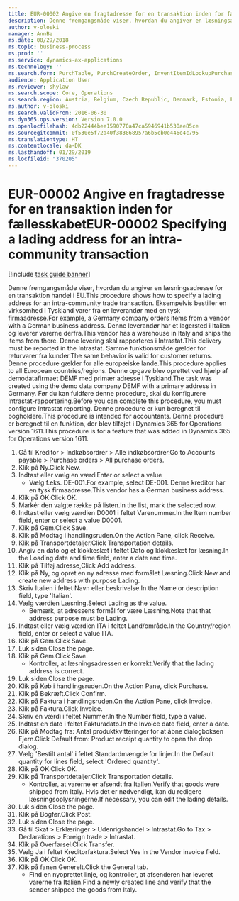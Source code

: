 ```yaml
---
title: EUR-00002 Angive en fragtadresse for en transaktion inden for fællesskabet
description: Denne fremgangsmåde viser, hvordan du angiver en læsningsadresse for en transaktion handel i EU.
author: v-oloski
manager: AnnBe
ms.date: 08/29/2018
ms.topic: business-process
ms.prod: ''
ms.service: dynamics-ax-applications
ms.technology: ''
ms.search.form: PurchTable, PurchCreateOrder, InventItemIdLookupPurchase, TransportationDocument, LogisticsPostalAddress, SysLookupMultiSelectGrid,  VendEditInvoice, VendEditInvoiceDefaultQuantityForLinesDropDialog, Intrastat, SysQueryForm
audience: Application User
ms.reviewer: shylaw
ms.search.scope: Core, Operations
ms.search.region: Austria, Belgium, Czech Republic, Denmark, Estonia, Finland, France, Germany, Hungary, Ireland, Italy, Latvia, Lithuania, Netherlands, Poland, Spain, Sweden, United Kingdom
ms.author: v-oloski
ms.search.validFrom: 2016-06-30
ms.dyn365.ops.version: Version 7.0.0
ms.openlocfilehash: 4db22444bee1590770a47ca5946941b530ae85ce
ms.sourcegitcommit: 0f530e5f72a40f383868957a6b5cb0e446e4c795
ms.translationtype: HT
ms.contentlocale: da-DK
ms.lasthandoff: 01/29/2019
ms.locfileid: "370205"
---
```

# <a name="eur-00002-specifying-a-lading-address-for-an-intra-community-transaction"></a><span data-ttu-id="180c5-103">EUR-00002 Angive en fragtadresse for en transaktion inden for fællesskabet</span><span class="sxs-lookup"><span data-stu-id="180c5-103">EUR-00002 Specifying a lading address for an intra-community transaction</span></span>

[!include [task guide banner](../../includes/task-guide-banner.md)]

<span data-ttu-id="180c5-104">Denne fremgangsmåde viser, hvordan du angiver en læsningsadresse for en transaktion handel i EU.</span><span class="sxs-lookup"><span data-stu-id="180c5-104">This procedure shows how to specify a lading address for an intra-community trade transaction.</span></span> <span data-ttu-id="180c5-105">Eksempelvis bestiller en virksomhed i Tyskland varer fra en leverandør med en tysk firmaadresse.</span><span class="sxs-lookup"><span data-stu-id="180c5-105">For example, a Germany company orders items from a vendor with a German business address.</span></span> <span data-ttu-id="180c5-106">Denne leverandør har et lagersted i Italien og leverer varerne derfra.</span><span class="sxs-lookup"><span data-stu-id="180c5-106">This vendor has a warehouse in Italy and ships the items from there.</span></span> <span data-ttu-id="180c5-107">Denne levering skal rapporteres i Intrastat.</span><span class="sxs-lookup"><span data-stu-id="180c5-107">This delivery must be reported in the Intrastat.</span></span> <span data-ttu-id="180c5-108">Samme funktionsmåde gælder for returvarer fra kunder.</span><span class="sxs-lookup"><span data-stu-id="180c5-108">The same behavior is valid for customer returns.</span></span>
<span data-ttu-id="180c5-109">Denne procedure gælder for alle europæiske lande.</span><span class="sxs-lookup"><span data-stu-id="180c5-109">This procedure applies to all European countries/regions.</span></span> <span data-ttu-id="180c5-110">Denne opgave blev oprettet ved hjælp af demodatafirmaet DEMF med primær adresse i Tyskland.</span><span class="sxs-lookup"><span data-stu-id="180c5-110">The task was created using the demo data company DEMF with a primary address in Germany.</span></span> <span data-ttu-id="180c5-111">Før du kan fuldføre denne procedure, skal du konfigurere Intrastat-rapportering.</span><span class="sxs-lookup"><span data-stu-id="180c5-111">Before you can complete this procedure, you must configure Intrastat reporting.</span></span> <span data-ttu-id="180c5-112">Denne procedure er kun beregnet til bogholdere.</span><span class="sxs-lookup"><span data-stu-id="180c5-112">This procedure is intended for accountants.</span></span> <span data-ttu-id="180c5-113">Denne procedure er beregnet til en funktion, der blev tilføjet i Dynamics 365 for Operations version 1611.</span><span class="sxs-lookup"><span data-stu-id="180c5-113">This procedure is for a feature that was added in Dynamics 365 for Operations version 1611.</span></span>

1. <span data-ttu-id="180c5-114">Gå til Kreditor > Indkøbsordrer > Alle indkøbsordrer.</span><span class="sxs-lookup"><span data-stu-id="180c5-114">Go to Accounts payable > Purchase orders > All purchase orders.</span></span>
2. <span data-ttu-id="180c5-115">Klik på Ny.</span><span class="sxs-lookup"><span data-stu-id="180c5-115">Click New.</span></span>
3. <span data-ttu-id="180c5-116">Indtast eller vælg en værdi</span><span class="sxs-lookup"><span data-stu-id="180c5-116">Enter or select a value</span></span>
    * <span data-ttu-id="180c5-117">Vælg f.eks. DE-001.</span><span class="sxs-lookup"><span data-stu-id="180c5-117">For example, select DE-001.</span></span> <span data-ttu-id="180c5-118">Denne kreditor har en tysk firmaadresse.</span><span class="sxs-lookup"><span data-stu-id="180c5-118">This vendor has a German business address.</span></span>  
4. <span data-ttu-id="180c5-119">Klik på OK.</span><span class="sxs-lookup"><span data-stu-id="180c5-119">Click OK.</span></span>
5. <span data-ttu-id="180c5-120">Markér den valgte række på listen.</span><span class="sxs-lookup"><span data-stu-id="180c5-120">In the list, mark the selected row.</span></span>
6. <span data-ttu-id="180c5-121">Indtast eller vælg værdien D0001 i feltet Varenummer.</span><span class="sxs-lookup"><span data-stu-id="180c5-121">In the Item number field, enter or select a value D0001.</span></span>
7. <span data-ttu-id="180c5-122">Klik på Gem.</span><span class="sxs-lookup"><span data-stu-id="180c5-122">Click Save.</span></span>
8. <span data-ttu-id="180c5-123">Klik på Modtag i handlingsruden.</span><span class="sxs-lookup"><span data-stu-id="180c5-123">On the Action Pane, click Receive.</span></span>
9. <span data-ttu-id="180c5-124">Klik på Transportdetaljer.</span><span class="sxs-lookup"><span data-stu-id="180c5-124">Click Transportation details.</span></span>
10. <span data-ttu-id="180c5-125">Angiv en dato og et klokkeslæt i feltet Dato og klokkeslæt for læsning.</span><span class="sxs-lookup"><span data-stu-id="180c5-125">In the Loading date and time field, enter a date and time.</span></span>
11. <span data-ttu-id="180c5-126">Klik på Tilføj adresse,</span><span class="sxs-lookup"><span data-stu-id="180c5-126">Click Add address.</span></span>
12. <span data-ttu-id="180c5-127">Klik på Ny, og opret en ny adresse med formålet Læsning.</span><span class="sxs-lookup"><span data-stu-id="180c5-127">Click New and create new address with purpose Lading.</span></span>
13. <span data-ttu-id="180c5-128">Skriv Italien i feltet Navn eller beskrivelse.</span><span class="sxs-lookup"><span data-stu-id="180c5-128">In the Name or description field, type 'Italian'.</span></span>
14. <span data-ttu-id="180c5-129">Vælg værdien Læsning.</span><span class="sxs-lookup"><span data-stu-id="180c5-129">Select Lading as the value.</span></span>
    * <span data-ttu-id="180c5-130">Bemærk, at adressens formål for være Læsning.</span><span class="sxs-lookup"><span data-stu-id="180c5-130">Note that that address purpose must be Lading.</span></span>  
15. <span data-ttu-id="180c5-131">Indtast eller vælg værdien ITA i feltet Land/område.</span><span class="sxs-lookup"><span data-stu-id="180c5-131">In the Country/region field, enter or select a value ITA.</span></span>
16. <span data-ttu-id="180c5-132">Klik på Gem.</span><span class="sxs-lookup"><span data-stu-id="180c5-132">Click Save.</span></span>
17. <span data-ttu-id="180c5-133">Luk siden.</span><span class="sxs-lookup"><span data-stu-id="180c5-133">Close the page.</span></span>
18. <span data-ttu-id="180c5-134">Klik på Gem.</span><span class="sxs-lookup"><span data-stu-id="180c5-134">Click Save.</span></span>
    * <span data-ttu-id="180c5-135">Kontroller, at læsningsadressen er korrekt.</span><span class="sxs-lookup"><span data-stu-id="180c5-135">Verify that the lading address is correct.</span></span>  
19. <span data-ttu-id="180c5-136">Luk siden.</span><span class="sxs-lookup"><span data-stu-id="180c5-136">Close the page.</span></span>
20. <span data-ttu-id="180c5-137">Klik på Køb i handlingsruden.</span><span class="sxs-lookup"><span data-stu-id="180c5-137">On the Action Pane, click Purchase.</span></span>
21. <span data-ttu-id="180c5-138">Klik på Bekræft.</span><span class="sxs-lookup"><span data-stu-id="180c5-138">Click Confirm.</span></span>
22. <span data-ttu-id="180c5-139">Klik på Faktura i handlingsruden.</span><span class="sxs-lookup"><span data-stu-id="180c5-139">On the Action Pane, click Invoice.</span></span>
23. <span data-ttu-id="180c5-140">Klik på Faktura.</span><span class="sxs-lookup"><span data-stu-id="180c5-140">Click Invoice.</span></span>
24. <span data-ttu-id="180c5-141">Skriv en værdi i feltet Nummer.</span><span class="sxs-lookup"><span data-stu-id="180c5-141">In the Number field, type a value.</span></span>
25. <span data-ttu-id="180c5-142">Indtast en dato i feltet Fakturadato.</span><span class="sxs-lookup"><span data-stu-id="180c5-142">In the Invoice date field, enter a date.</span></span>
26. <span data-ttu-id="180c5-143">Klik på Modtag fra: Antal produktkvitteringer for at åbne dialogboksen Fjern.</span><span class="sxs-lookup"><span data-stu-id="180c5-143">Click Default from: Product receipt quantity to open the drop dialog.</span></span>
27. <span data-ttu-id="180c5-144">Vælg 'Bestilt antal' i feltet Standardmængde for linjer.</span><span class="sxs-lookup"><span data-stu-id="180c5-144">In the Default quantity for lines field, select 'Ordered quantity'.</span></span>
28. <span data-ttu-id="180c5-145">Klik på OK.</span><span class="sxs-lookup"><span data-stu-id="180c5-145">Click OK.</span></span>
29. <span data-ttu-id="180c5-146">Klik på Transportdetaljer.</span><span class="sxs-lookup"><span data-stu-id="180c5-146">Click Transportation details.</span></span>
    * <span data-ttu-id="180c5-147">Kontroller, at varerne er afsendt fra Italien.</span><span class="sxs-lookup"><span data-stu-id="180c5-147">Verify that goods were shipped from Italy.</span></span> <span data-ttu-id="180c5-148">Hvis det er nødvendigt, kan du redigere læsningsoplysningerne.</span><span class="sxs-lookup"><span data-stu-id="180c5-148">If necessary, you can edit the lading details.</span></span>  
30. <span data-ttu-id="180c5-149">Luk siden.</span><span class="sxs-lookup"><span data-stu-id="180c5-149">Close the page.</span></span>
31. <span data-ttu-id="180c5-150">Klik på Bogfør.</span><span class="sxs-lookup"><span data-stu-id="180c5-150">Click Post.</span></span>
32. <span data-ttu-id="180c5-151">Luk siden.</span><span class="sxs-lookup"><span data-stu-id="180c5-151">Close the page.</span></span>
33. <span data-ttu-id="180c5-152">Gå til Skat > Erklæringer > Udenrigshandel > Intrastat.</span><span class="sxs-lookup"><span data-stu-id="180c5-152">Go to Tax > Declarations > Foreign trade > Intrastat.</span></span>
34. <span data-ttu-id="180c5-153">Klik på Overførsel.</span><span class="sxs-lookup"><span data-stu-id="180c5-153">Click Transfer.</span></span>
35. <span data-ttu-id="180c5-154">Vælg Ja i feltet Kreditorfaktura.</span><span class="sxs-lookup"><span data-stu-id="180c5-154">Select Yes in the Vendor invoice field.</span></span>
36. <span data-ttu-id="180c5-155">Klik på OK.</span><span class="sxs-lookup"><span data-stu-id="180c5-155">Click OK.</span></span>
37. <span data-ttu-id="180c5-156">Klik på fanen Generelt.</span><span class="sxs-lookup"><span data-stu-id="180c5-156">Click the General tab.</span></span>
    * <span data-ttu-id="180c5-157">Find en nyoprettet linje, og kontroller, at afsenderen har leveret varerne fra Italien.</span><span class="sxs-lookup"><span data-stu-id="180c5-157">Find a newly created line and verify that the sender shipped the goods from Italy.</span></span>  

